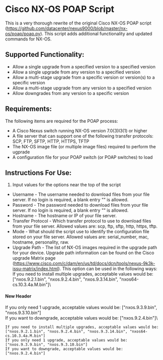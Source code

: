 # Cisco NX-OS POAP Script
This is a very thorough rewrite of the original Cisco NX-OS POAP script (https://github.com/datacenter/nexus9000/blob/master/nx-os/poap/poap.py).
This script adds additional functionality and updated commands for NX-OS.

## Supported Functionality:
- Allow a single upgrade from a specified version to a specified version
- Allow a single upgrade from any version to a specified version
- Allow a multi-stage upgrade from a specific version or version(s) to a specific version
- Allow a multi-stage upgrade from any version to a specified version
- Allow downgrades from any version to a specific version

## Requirements:
The following items are required for the POAP process:
- A Cisco Nexus switch running NX-OS version 7.0(3)I3(1) or higher
- A file server that can support one of the following transfer protocols: SCP, FTP, SFTP, HTTP, HTTPS, TFTP
- The NX-OS image file (or multiple image files) required to perform the ugprade
- A configuration file for your POAP switch (or POAP switches) to load

## Instructions For Use:
1. Input values for the options near the top of the script
* Username - The username needed to download files from your file server. If no login is required, a blank entry "" is allowed.
* Password - The password needed to download files from your file server. If no login is required, a blank entry "" is allowed.
* Hostname - The hostname or IP of your file server.
* Transfer Protocol - Which transfer protocol to use to download files from your file server. Allowed values are: scp, ftp, sftp, http, https, tftp.
* Mode - What should the script use to identify the configuration file stored on your file server. Allowed values are: serial_number, mac, hostname, personality, raw.
* Upgrade Path - The list of NX-OS images required in the upgrade path for your device. Upgrade path information can be found on the Cisco upgrade Matrix page (https://www.cisco.com/c/dam/en/us/td/docs/dcn/tools/nexus-9k3k-issu-matrix/index.html). This option can be used in the following ways:\
If you need to install multiple upgrades, acceptable values would be: ["nxos.9.2.1.bin", "nxos.9.2.4.bin", "nxos.9.3.14.bin", "nxos64-cs.10.3.4a.M.bin"]\
#### New Header ####
If you only need 1 upgrade, acceptable values would be: ["nxos.9.3.9.bin", "nxos.9.3.10.bin"]\
If you want to downgrade, acceptable values would be: ["nxos.9.2.4.bin"]\
```
If you need to install multiple upgrades, acceptable values would be: ["nxos.9.2.1.bin", "nxos.9.2.4.bin", "nxos.9.3.14.bin", "nxos64-cs.10.3.4a.M.bin"]
If you only need 1 upgrade, acceptable values would be: ["nxos.9.3.9.bin", "nxos.9.3.10.bin"]
If you want to downgrade, acceptable values would be: ["nxos.9.2.4.bin"]
```